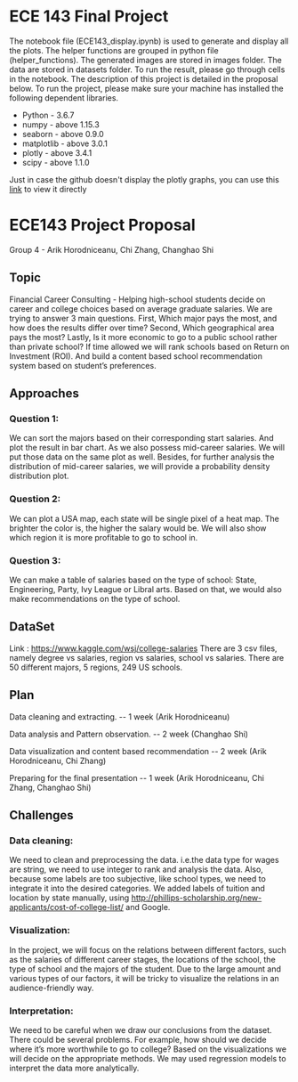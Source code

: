 # ECE 143 Final Project
The notebook file (ECE143_display.ipynb) is used to generate and display all the plots. The helper functions are grouped in python file (helper_functions). The generated images are stored in images folder. The data are stored in datasets folder. To run the result, please go through cells in the notebook. The description of this project is detailed in the proposal below. To run the project, please make sure your machine has installed the following dependent libraries.
* Python - 3.6.7
* numpy - above 1.15.3
* seaborn - above 0.9.0
* matplotlib - above 3.0.1
* plotly - above 3.4.1
* scipy - above 1.1.0

Just in case the github doesn't display the plotly graphs, you can use this [link](http://htmlpreview.github.io/?https://github.com/ChanghaoShih/ece143project/blob/master/ECE143_display.html) to view it directly 


# ECE143 Project Proposal
  Group 4 - Arik Horodniceanu, Chi Zhang, Changhao Shi
  
## Topic
Financial Career Consulting - Helping high-school students decide on career and college choices based on average graduate salaries.
We are trying to answer 3 main questions. First, Which major pays the most, and how does the results differ over time? Second, Which geographical area pays the most? Lastly, Is it more economic to go to a public school rather than private school? If time allowed we will rank schools based on Return on Investment (ROI). And build a content based school recommendation system based on student’s preferences.


## Approaches
### Question 1: 
We can sort the majors based on their corresponding start salaries. And plot the result in bar chart. As we also possess mid-career salaries. We will put those data on the same plot as well. Besides, for further analysis the distribution of mid-career salaries, we will provide a probability density distribution plot.
### Question 2: 
We can plot a USA map, each state will be single pixel of a heat map. The brighter the color is, the higher the salary would be. We will also show which region it is more profitable to go to school in.
### Question 3: 
We can make a table of salaries based on the type of school: State, Engineering, Party, Ivy League or Libral arts. Based on that, we would also make recommendations on the type of school.

## DataSet
Link : https://www.kaggle.com/wsj/college-salaries
There are 3 csv files, namely degree vs salaries, region vs salaries, school vs salaries. There are 50 different majors, 5 regions, 249 US schools.

## Plan
Data cleaning and extracting.   -- 1 week 
(Arik Horodniceanu)

Data analysis and Pattern observation. -- 2 week 
(Changhao Shi)

Data visualization and content based recommendation -- 2 week
(Arik Horodniceanu,  Chi Zhang)

Preparing for the final presentation -- 1 week
(Arik Horodniceanu,  Chi Zhang, Changhao Shi)


## Challenges
### Data cleaning:
We need to clean and preprocessing the data. i.e.the data type for wages are string, we need to use integer to rank and analysis the data. Also, because some labels are too subjective, like school types, we need to integrate it into the desired categories. We added labels of tuition and location by state manually, using http://phillips-scholarship.org/new-applicants/cost-of-college-list/ and Google.

### Visualization:
In the project, we will focus on the relations between different factors, such as the salaries of different career stages, the locations of the school, the type of school and the majors of the student. Due to the large amount and various types of our factors, it will be tricky to visualize the relations in an audience-friendly way.

### Interpretation:
We need to be careful when we draw our conclusions from the dataset. There could be several problems. For example, how should we decide where it’s more worthwhile to go to college? Based on the visualizations we will decide on the appropriate methods. We may used regression models to interpret the data more analytically.
